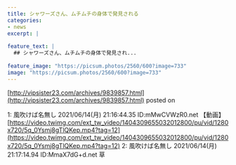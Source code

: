 ```yaml
---
title: シャワーズさん、ムチムチの身体で発見される
categories:
- news
excerpt: |
  
feature_text: |
  ## シャワーズさん、ムチムチの身体で発見され...
  
feature_image: "https://picsum.photos/2560/600?image=733"
image: "https://picsum.photos/2560/600?image=733"
---
```


[http://vipsister23.com/archives/9839857.html](http://vipsister23.com/archives/9839857.html)
posted on 

<!--more-->

1: 風吹けば名無し 2021/06/14(月) 21:16:44.35 ID:mMwCVWzR0.net 【動画】[https://video.twimg.com/ext_tw_video/1404309655032012800/pu/vid/1280x720/5q_0Ysmj8gTlQKep.mp4?tag=12](https://video.twimg.com/ext_tw_video/1404309655032012800/pu/vid/1280x720/5q_0Ysmj8gTlQKep.mp4?tag=12) 2: 風吹けば名無し 2021/06/14(月) 21:17:14.94 ID:MmaX7dG+d.net 草
